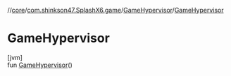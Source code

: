 //[core](../../../index.md)/[com.shinkson47.SplashX6.game](../index.md)/[GameHypervisor](index.md)/[GameHypervisor](-game-hypervisor.md)

# GameHypervisor

[jvm]\
fun [GameHypervisor](-game-hypervisor.md)()
